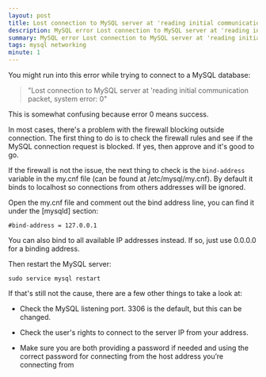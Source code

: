 ```yaml
---
layout: post
title: Lost connection to MySQL server at 'reading initial communication packet', system error 0
description: MySQL error Lost connection to MySQL server at 'reading initial communication packet', system error 0 and how to fix it
summary: MySQL error Lost connection to MySQL server at 'reading initial communication packet', system error 0 and how to fix it
tags: mysql networking
minute: 1
---
```



You might run into this error while trying to connect to a MySQL database:

> "Lost connection to MySQL server at 'reading initial communication packet, system error: 0"

This is somewhat confusing because error 0 means success.

In most cases, there's a problem with the firewall blocking outside connection. The first thing to do is to check the firewall rules and see if the MySQL connection request is blocked. If yes, then approve and it's good to go.

If the firewall is not the issue, the next thing to check is the `bind-address` variable in the my.cnf file (can be found at /etc/mysql/my.cnf). By default it binds to localhost so connections from others addresses will be ignored.

Open the my.cnf file and comment out the bind address line, you can find it under the [mysqld] section:

```
#bind-address = 127.0.0.1
```

You can also bind to all available IP addresses instead. If so, just use 0.0.0.0 for a binding address.

Then restart the MySQL server:

```
sudo service mysql restart
```

If that's still not the cause, there are a few other things to take a look at:

* Check the MySQL listening port. 3306 is the default, but this can be changed.

* Check the user's rights to connect to the server IP from your address.

* Make sure you are both providing a password if needed and using the correct password for connecting from the host address you’re connecting from

